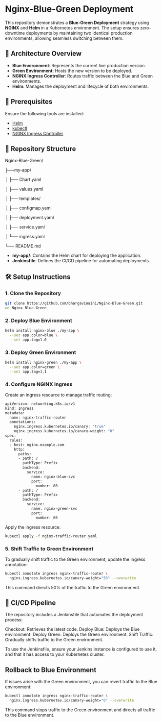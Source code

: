 # Nginx-Blue-Green Deployment

This repository demonstrates a **Blue-Green Deployment** strategy using **NGINX** and **Helm** in a Kubernetes environment. The setup ensures zero-downtime deployments by maintaining two identical production environments, allowing seamless switching between them.

## 🧪 Architecture Overview

- **Blue Environment**: Represents the current live production version.
- **Green Environment**: Hosts the new version to be deployed.
- **NGINX Ingress Controller**: Routes traffic between the Blue and Green environments.
- **Helm**: Manages the deployment and lifecycle of both environments.

## 🚀 Prerequisites

Ensure the following tools are installed:

- [Helm](https://helm.sh/docs/intro/install/)
- [kubectl](https://kubernetes.io/docs/tasks/tools/install-kubectl/)
- [NGINX Ingress Controller](https://kubernetes.github.io/ingress-nginx/deploy/)

## 📁 Repository Structure

Nginx-Blue-Green/

├──my-app/

│  ├── Chart.yaml

│  ├── values.yaml

│  ├── templates/

│       ├── configmap.yaml

│       ├── deployment.yaml

│       ├── service.yaml

│       └── ingress.yaml

└── README.md


- **my-app/**: Contains the Helm chart for deploying the application.
- **Jenkinsfile**: Defines the CI/CD pipeline for automating deployments.

## 🛠️ Setup Instructions

### 1. Clone the Repository

```bash
git clone https://github.com/bhargavinaini/Nginx-Blue-Green.git
cd Nginx-Blue-Green
```

### 2. Deploy Blue Environment
```bash
helm install nginx-blue ./my-app \
  --set app.color=blue \
  --set app.tag=1.0
```
### 3. Deploy Green Environment
``` bash
helm install nginx-green ./my-app \
  --set app.color=green \
  --set app.tag=1.1
```
### 4. Configure NGINX Ingress
Create an ingress resource to manage traffic routing:
``` bash
apiVersion: networking.k8s.io/v1
kind: Ingress
metadata:
  name: nginx-traffic-router
  annotations:
    nginx.ingress.kubernetes.io/canary: "true"
    nginx.ingress.kubernetes.io/canary-weight: "0"
spec:
  rules:
  - host: nginx.example.com
    http:
      paths:
      - path: /
        pathType: Prefix
        backend:
          service:
            name: nginx-blue-svc
            port:
              number: 80
      - path: /
        pathType: Prefix
        backend:
          service:
            name: nginx-green-svc
            port:
              number: 80
```

Apply the ingress resource:

``` bash
kubectl apply -f nginx-traffic-router.yaml
```

### 5. Shift Traffic to Green Environment

To gradually shift traffic to the Green environment, update the ingress annotation:

``` bash
kubectl annotate ingress nginx-traffic-router \
  nginx.ingress.kubernetes.io/canary-weight="50" --overwrite
```
This command directs 50% of the traffic to the Green environment.

## 🧪 CI/CD Pipeline
The repository includes a Jenkinsfile that automates the deployment process:

Checkout: Retrieves the latest code.
Deploy Blue: Deploys the Blue environment.
Deploy Green: Deploys the Green environment.
Shift Traffic: Gradually shifts traffic to the Green environment.

To use the Jenkinsfile, ensure your Jenkins instance is configured to use it, and that it has access to your Kubernetes cluster.

## Rollback to Blue Environment
If issues arise with the Green environment, you can revert traffic to the Blue environment:

```bash
kubectl annotate ingress nginx-traffic-router \
  nginx.ingress.kubernetes.io/canary-weight="0" --overwrite
```
This command stops traffic to the Green environment and directs all traffic to the Blue environment.


